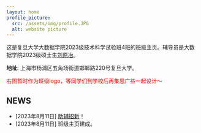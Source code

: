 ```yaml
---
layout: home
profile_picture:
  src: /assets/img/profile.JPG
  alt: website picture
---
```


<p>
这是复旦大学大数据学院2023级技术科学试验班4班的班级主页。辅导员是大数据学院2023级硕士生<a href="https://henrylau7.github.io/">刘原冶</a>。
  
</p>

**地址**: 上海市杨浦区五角场街道邯郸路220号复旦大学。

<a style="color: red">右图暂时作为班级logo，等同学们到学校后再集思广益一起设计～</a>


## NEWS
* [2023年8月11日] <a href="./2023/08/11/助辅招募">助辅招新</a>！
* [2023年8月11日] 班级主页建成。
